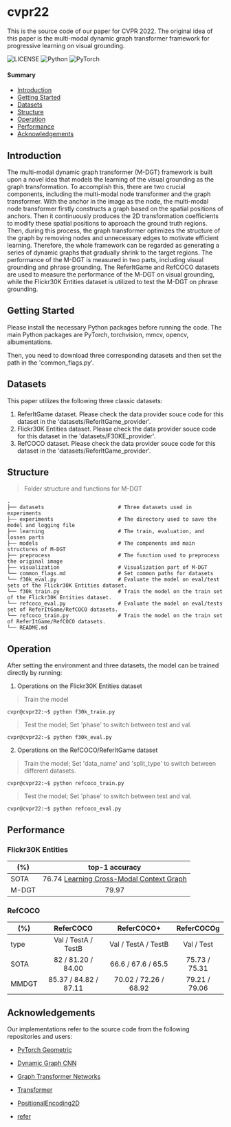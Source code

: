 # cvpr22
This is the source code of our paper for CVPR 2022. The original idea of this paper is the multi-modal dynamic graph transformer framework for progressive learning on visual grounding.


![LICENSE](https://img.shields.io/badge/license-Apache-green?style=flat-square)
![Python](https://img.shields.io/badge/python-3.5%20%7C%203.7-blue.svg?style=flat-square)
![PyTorch](https://img.shields.io/badge/pytorch-1.5.0-%237732a8?style=flat-square)


#### Summary

* [Introduction](#introduction)
* [Getting Started](#getting-started)
* [Datasets](#datasets)
* [Structure](#structure)
* [Operation](#operation)
* [Performance](#performance)
* [Acknowledgements](#acknowledgements)


## Introduction

The multi-modal dynamic graph transformer (M-DGT) framework is built upon a novel idea that models the learning of the visual grounding as the graph transformation. To accomplish this, there are two crucial components, including the multi-modal node transformer and the graph transformer. With the anchor in the image as the node, the multi-modal node transformer firstly constructs a graph based on the spatial positions of anchors. Then it continuously produces the 2D transformation coefficients to modify these spatial positions to approach the ground truth regions. Then, during this process, the graph transformer optimizes the structure of the graph by removing nodes and unnecessary edges to motivate efficient learning. Therefore, the whole framework can be regarded as generating a series of dynamic graphs that gradually shrink to the target regions. The performance of the M-DGT is measured in two parts, including visual grounding and phrase grounding. The ReferItGame and RefCOCO datasets are used to measure the performance of the M-DGT on visual grounding, while the Flickr30K Entities dataset is utilized to test the M-DGT on phrase grounding.


## Getting Started

Please install the necessary Python packages before running the code. The main Python packages are PyTorch, torchvision, mmcv, opencv, albumentations.

Then, you need to download three corresponding datasets and then set the path in the 'common_flags.py'.


## Datasets

This paper utilizes the following three classic datasets:

1. ReferItGame dataset. Please check the data provider souce code for this dataset in the 'datasets/ReferItGame_provider'.
2. Flickr30K Entities dataset. Please check the data provider souce code for this dataset in the 'datasets/F30KE_provider'.
3. RefCOCO dataset. Please check the data provider souce code for this dataset in the 'datasets/ReferItGame_provider'.


## Structure

> Folder structure and functions for M-DGT

    .
    ├── datasets                        # Three datasets used in experiments
    ├── experiments                     # The directory used to save the model and logging file
    ├── learning                        # The train, evaluation, and losses parts
    ├── models                          # The components and main structures of M-DGT
    ├── preprocess                      # The function used to preprocess the original image 
    ├── visualization                   # Visualization part of M-DGT
    └── common_flags.md                 # Set common paths for datasets
    └── f30k_eval.py                    # Evaluate the model on eval/test sets of the Flickr30K Entities dataset.
    └── f30k_train.py                   # Train the model on the train set of the Flickr30K Entities dataset.
    └── refcoco_eval.py                 # Evaluate the model on eval/tests set of ReferItGame/RefCOCO datasets.
    └── refcoco_train.py                # Train the model on the train set of ReferItGame/RefCOCO datasets.
    └── README.md


## Operation

After setting the environment and three datasets, the model can be trained directly by running:

1. Operations on the Flickr30K Entities dataset
>  Train the model
```console
cvpr@cvpr22:~$ python f30k_train.py
```
>  Test the model; Set 'phase' to switch between test and val.
```console
cvpr@cvpr22:~$ python f30k_eval.py
```

2. Operations on the RefCOCO/ReferItGame dataset
>  Train the model; Set 'data_name' and 'split_type' to switch between different datasets.
```console
cvpr@cvpr22:~$ python refcoco_train.py
```
>  Test the model; Set 'phase' to switch between test and val.
```console
cvpr@cvpr22:~$ python refcoco_eval.py
```


## Performance

### Flickr30K Entities
| (%)           | top-1 accuracy|
| ------------- |:-------------:|
| SOTA          | 76.74 [Learning Cross-Modal Context Graph ](https://arxiv.org/abs/1911.09042) |
| M-DGT         | 79.97         | 


### RefCOCO
| (%)           | ReferCOCO    | ReferCOCO+ | ReferCOCOg
| ------------- |:-------------:|:-------------:|:-------------:|
| type          | Val / TestA / TestB   | Val / TestA / TestB |Val / Test |
| SOTA          | 82 / 81.20 / 84.00   | 66.6 / 67.6 / 65.5 | 75.73 / 75.31 |
| MMDGT         | 85.37 / 84.82 / 87.11  | 70.02 / 72.26 / 68.92 | 79.21 / 79.06
    


## Acknowledgements

Our implementations refer to the source code from the following repositories and users:

* [PyTorch Geometric](https://github.com/rusty1s/pytorch_geometric)

* [Dynamic Graph CNN](https://github.com/WangYueFt/dgcnn)

* [Graph Transformer Networks](https://github.com/seongjunyun/Graph_Transformer_Networks)

* [Transformer](https://github.com/jayparks/transformer)

* [PositionalEncoding2D](https://github.com/wzlxjtu/PositionalEncoding2D)

* [refer](https://github.com/lichengunc/refer)
